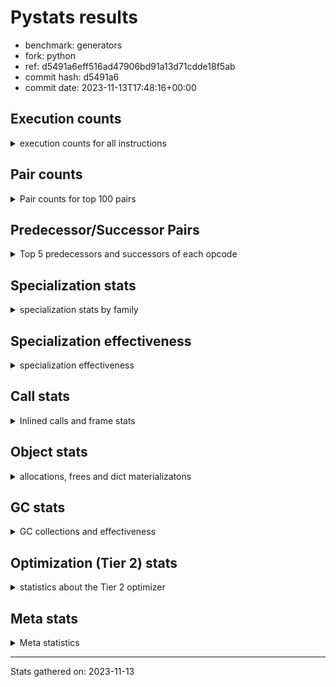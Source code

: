
# Pystats results

- benchmark: generators
- fork: python
- ref: d5491a6eff516ad47906bd91a13d71cdde18f5ab
- commit hash: d5491a6
- commit date: 2023-11-13T17:48:16+00:00

## Execution counts

<details>
<summary> execution counts for all instructions </summary>

|Name | Count | Self | Cumulative | Miss ratio | 
|---|---:|---:|---:|---:|
| RESUME_CHECK | 291,037,040 | 16.2% | 16.2% | 0.0% |
| YIELD_VALUE | 251,033,680 | 14.0% | 30.2% |  |
| SEND_GEN | 251,033,400 | 14.0% | 44.1% |  |
| JUMP_BACKWARD_NO_INTERRUPT | 235,032,880 | 13.1% | 57.2% |  |
| LOAD_FAST | 120,009,440 | 6.7% | 63.9% |  |
| LOAD_CONST | 64,005,760 | 3.6% | 67.5% |  |
| LOAD_ATTR_INSTANCE_VALUE | 64,002,860 | 3.6% | 71.0% |  |
| POP_JUMP_IF_FALSE | 48,003,360 | 2.7% | 73.7% |  |
| POP_TOP | 48,002,240 | 2.7% | 76.4% |  |
| LOAD_FAST_LOAD_FAST | 40,004,000 | 2.2% | 78.6% |  |
| STORE_FAST | 40,002,960 | 2.2% | 80.8% |  |
| RETURN_CONST | 32,002,560 | 1.8% | 82.6% |  |
| LOAD_GLOBAL_MODULE | 24,002,640 | 1.3% | 84.0% |  |
| STORE_ATTR_INSTANCE_VALUE | 24,002,340 | 1.3% | 85.3% |  |
| TO_BOOL_NONE | 16,138,920 | 0.9% | 86.2% | 45.2% |
| TO_BOOL_ALWAYS_TRUE | 16,138,080 | 0.9% | 87.1% | 45.2% |
| LOAD_GLOBAL_BUILTIN | 16,002,100 | 0.9% | 88.0% |  |
| RETURN_VALUE | 16,001,740 | 0.9% | 88.9% |  |
| CALL_LEN | 16,001,740 | 0.9% | 89.8% |  |
| COMPARE_OP_INT | 16,001,740 | 0.9% | 90.6% |  |
| INTERPRETER_EXIT | 16,001,720 | 0.9% | 91.5% |  |
| CALL_PY_EXACT_ARGS | 16,001,680 | 0.9% | 92.4% |  |
| BINARY_SLICE | 16,001,600 | 0.9% | 93.3% |  |
| RETURN_GENERATOR | 16,000,800 | 0.9% | 94.2% |  |
| END_SEND | 16,000,560 | 0.9% | 95.1% |  |
| GET_YIELD_FROM_ITER | 16,000,560 | 0.9% | 96.0% |  |
| JUMP_BACKWARD | 16,000,160 | 0.9% | 96.9% |  |
| FOR_ITER_GEN | 16,000,140 | 0.9% | 97.8% |  |
| BINARY_OP | 8,003,020 | 0.4% | 98.2% |  |
| BINARY_SUBSCR | 8,002,940 | 0.4% | 98.7% |  |
| EXIT_INIT_CHECK | 8,000,780 | 0.4% | 99.1% |  |
| BINARY_OP_ADD_INT | 8,000,780 | 0.4% | 99.6% |  |
| CALL_ALLOC_AND_ENTER_INIT | 8,000,780 | 0.4% | 100.0% |  |
| CALL | 780 | 0.0% | 100.0% |  |
| LOAD_GLOBAL | 600 | 0.0% | 100.0% |  |
| PUSH_NULL | 400 | 0.0% | 100.0% |  |
| CALL_BUILTIN_CLASS | 360 | 0.0% | 100.0% |  |
| LOAD_ATTR | 320 | 0.0% | 100.0% |  |
| GET_ITER | 240 | 0.0% | 100.0% |  |
| LOAD_DEREF | 240 | 0.0% | 100.0% |  |
| FOR_ITER_RANGE | 220 | 0.0% | 100.0% |  |
| LOAD_ATTR_MODULE | 180 | 0.0% | 100.0% |  |
| RESUME | 160 | 0.0% | 100.0% | 7,112.5% |
| END_FOR | 160 | 0.0% | 100.0% |  |
| CALL_FUNCTION_EX | 160 | 0.0% | 100.0% |  |
| COMPARE_OP | 140 | 0.0% | 100.0% |  |
| STORE_ATTR | 120 | 0.0% | 100.0% |  |
| NOP | 80 | 0.0% | 100.0% |  |
| TO_BOOL | 80 | 0.0% | 100.0% |  |
| BUILD_LIST | 80 | 0.0% | 100.0% |  |
| CALL_INTRINSIC_1 | 80 | 0.0% | 100.0% |  |
| COPY_FREE_VARS | 80 | 0.0% | 100.0% |  |
| FOR_ITER | 80 | 0.0% | 100.0% |  |
| LIST_EXTEND | 80 | 0.0% | 100.0% |  |
| POP_JUMP_IF_TRUE | 80 | 0.0% | 100.0% |  |
| SEND | 80 | 0.0% | 100.0% |  |
| BINARY_OP_SUBTRACT_FLOAT | 60 | 0.0% | 100.0% |  |


</details>

## Pair counts

<details>
<summary> Pair counts for top 100 pairs </summary>

|Pair | Count | Self | Cumulative | 
|---|---:|---:|---:|
| YIELD_VALUE YIELD_VALUE | 235,032,880 | 13.1% | 13.1% |
| JUMP_BACKWARD_NO_INTERRUPT SEND_GEN | 235,032,860 | 13.1% | 26.2% |
| RESUME_CHECK JUMP_BACKWARD_NO_INTERRUPT | 235,032,840 | 13.1% | 39.2% |
| SEND_GEN RESUME_CHECK | 235,032,840 | 13.1% | 52.3% |
| LOAD_FAST LOAD_ATTR_INSTANCE_VALUE | 64,002,760 | 3.6% | 55.9% |
| LOAD_FAST LOAD_CONST | 32,003,360 | 1.8% | 57.7% |
| POP_JUMP_IF_FALSE LOAD_FAST | 29,516,080 | 1.6% | 59.3% |
| POP_TOP LOAD_FAST | 26,486,880 | 1.5% | 60.8% |
| LOAD_FAST_LOAD_FAST STORE_ATTR_INSTANCE_VALUE | 24,002,280 | 1.3% | 62.1% |
| POP_JUMP_IF_FALSE RETURN_CONST | 18,487,280 | 1.0% | 63.2% |
| STORE_FAST LOAD_FAST | 16,002,000 | 0.9% | 64.0% |
| LOAD_GLOBAL_BUILTIN LOAD_FAST | 16,001,800 | 0.9% | 64.9% |
| RESUME_CHECK LOAD_GLOBAL_BUILTIN | 16,001,760 | 0.9% | 65.8% |
| CALL_LEN STORE_FAST | 16,001,740 | 0.9% | 66.7% |
| COMPARE_OP_INT POP_JUMP_IF_FALSE | 16,001,740 | 0.9% | 67.6% |
| LOAD_CONST COMPARE_OP_INT | 16,001,720 | 0.9% | 68.5% |
| LOAD_FAST CALL_LEN | 16,001,720 | 0.9% | 69.4% |
| CALL_PY_EXACT_ARGS RESUME_CHECK | 16,001,680 | 0.9% | 70.3% |
| STORE_ATTR_INSTANCE_VALUE LOAD_FAST_LOAD_FAST | 16,001,560 | 0.9% | 71.2% |
| BINARY_SLICE CALL_PY_EXACT_ARGS | 16,001,520 | 0.9% | 72.1% |
| TO_BOOL_NONE POP_JUMP_IF_FALSE | 16,001,200 | 0.9% | 73.0% |
| LOAD_ATTR_INSTANCE_VALUE TO_BOOL_NONE | 16,001,180 | 0.9% | 73.8% |
| CACHE RETURN_GENERATOR | 16,000,800 | 0.9% | 74.7% |
| RETURN_GENERATOR INTERPRETER_EXIT | 16,000,800 | 0.9% | 75.6% |
| POP_TOP RESUME_CHECK | 16,000,780 | 0.9% | 76.5% |
| LOAD_ATTR_INSTANCE_VALUE YIELD_VALUE | 16,000,780 | 0.9% | 77.4% |
| RESUME_CHECK POP_TOP | 16,000,780 | 0.9% | 78.3% |
| RESUME_CHECK LOAD_FAST | 16,000,780 | 0.9% | 79.2% |
| END_SEND POP_TOP | 16,000,560 | 0.9% | 80.1% |
| GET_YIELD_FROM_ITER LOAD_CONST | 16,000,560 | 0.9% | 81.0% |
| RETURN_CONST END_SEND | 16,000,560 | 0.9% | 81.9% |
| LOAD_ATTR_INSTANCE_VALUE GET_YIELD_FROM_ITER | 16,000,520 | 0.9% | 82.8% |
| SEND_GEN POP_TOP | 16,000,520 | 0.9% | 83.6% |
| LOAD_CONST SEND_GEN | 16,000,500 | 0.9% | 84.5% |
| TO_BOOL_ALWAYS_TRUE POP_JUMP_IF_FALSE | 16,000,360 | 0.9% | 85.4% |
| LOAD_ATTR_INSTANCE_VALUE TO_BOOL_ALWAYS_TRUE | 16,000,340 | 0.9% | 86.3% |
| STORE_FAST JUMP_BACKWARD | 16,000,000 | 0.9% | 87.2% |
| FOR_ITER_GEN RESUME_CHECK | 16,000,000 | 0.9% | 88.1% |
| JUMP_BACKWARD FOR_ITER_GEN | 15,999,980 | 0.9% | 89.0% |
| YIELD_VALUE STORE_FAST | 15,999,980 | 0.9% | 89.9% |
| RETURN_VALUE RETURN_VALUE | 8,000,860 | 0.4% | 90.3% |
| LOAD_CONST BINARY_OP | 8,000,840 | 0.4% | 90.8% |
| STORE_FAST LOAD_GLOBAL_MODULE | 8,000,840 | 0.4% | 91.2% |
| BINARY_OP STORE_FAST | 8,000,800 | 0.4% | 91.7% |
| LOAD_CONST BINARY_SLICE | 8,000,800 | 0.4% | 92.1% |
| LOAD_CONST LOAD_FAST | 8,000,800 | 0.4% | 92.6% |
| LOAD_FAST BINARY_SLICE | 8,000,800 | 0.4% | 93.0% |
| LOAD_FAST_LOAD_FAST BINARY_SUBSCR | 8,000,800 | 0.4% | 93.4% |
| LOAD_FAST_LOAD_FAST LOAD_CONST | 8,000,800 | 0.4% | 93.9% |
| EXIT_INIT_CHECK RETURN_VALUE | 8,000,780 | 0.4% | 94.3% |
| RETURN_CONST EXIT_INIT_CHECK | 8,000,780 | 0.4% | 94.8% |
| BINARY_OP_ADD_INT LOAD_CONST | 8,000,780 | 0.4% | 95.2% |
| CALL_ALLOC_AND_ENTER_INIT RESUME_CHECK | 8,000,780 | 0.4% | 95.7% |
| LOAD_GLOBAL_MODULE LOAD_FAST | 8,000,780 | 0.4% | 96.1% |
| LOAD_GLOBAL_MODULE LOAD_FAST_LOAD_FAST | 8,000,780 | 0.4% | 96.6% |
| RESUME_CHECK LOAD_FAST_LOAD_FAST | 8,000,780 | 0.4% | 97.0% |
| STORE_ATTR_INSTANCE_VALUE RETURN_CONST | 8,000,780 | 0.4% | 97.5% |
| BINARY_SUBSCR LOAD_GLOBAL_MODULE | 8,000,760 | 0.4% | 97.9% |
| LOAD_CONST BINARY_OP_ADD_INT | 8,000,760 | 0.4% | 98.3% |
| LOAD_GLOBAL_MODULE LOAD_GLOBAL_MODULE | 8,000,760 | 0.4% | 98.8% |
| POP_TOP RETURN_CONST | 5,514,480 | 0.3% | 99.1% |
| RETURN_CONST CALL_ALLOC_AND_ENTER_INIT | 5,243,400 | 0.3% | 99.4% |
| RETURN_VALUE LOAD_FAST_LOAD_FAST | 5,243,280 | 0.3% | 99.7% |
| RETURN_CONST LOAD_FAST_LOAD_FAST | 2,757,520 | 0.2% | 99.8% |
| RETURN_VALUE CALL_ALLOC_AND_ENTER_INIT | 2,757,360 | 0.2% | 100.0% |
| TO_BOOL_ALWAYS_TRUE TO_BOOL_NONE | 137,720 | 0.0% | 100.0% |
| TO_BOOL_NONE TO_BOOL_ALWAYS_TRUE | 137,720 | 0.0% | 100.0% |
| BINARY_SUBSCR BINARY_SUBSCR | 2,140 | 0.0% | 100.0% |
| BINARY_OP BINARY_OP | 2,140 | 0.0% | 100.0% |
| YIELD_VALUE INTERPRETER_EXIT | 820 | 0.0% | 100.0% |
| CACHE RESUME_CHECK | 780 | 0.0% | 100.0% |
| PUSH_NULL CALL | 240 | 0.0% | 100.0% |
| LOAD_FAST GET_ITER | 240 | 0.0% | 100.0% |
| LOAD_FAST LOAD_ATTR | 200 | 0.0% | 100.0% |
| LOAD_ATTR_MODULE PUSH_NULL | 180 | 0.0% | 100.0% |
| LOAD_GLOBAL_BUILTIN LOAD_CONST | 180 | 0.0% | 100.0% |
| END_FOR JUMP_BACKWARD | 160 | 0.0% | 100.0% |
| PUSH_NULL LOAD_FAST | 160 | 0.0% | 100.0% |
| LOAD_DEREF PUSH_NULL | 160 | 0.0% | 100.0% |
| LOAD_GLOBAL LOAD_GLOBAL_MODULE | 160 | 0.0% | 100.0% |
| RETURN_CONST END_FOR | 160 | 0.0% | 100.0% |
| GET_ITER FOR_ITER_GEN | 140 | 0.0% | 100.0% |
| JUMP_BACKWARD FOR_ITER_RANGE | 140 | 0.0% | 100.0% |
| LOAD_GLOBAL LOAD_GLOBAL_BUILTIN | 140 | 0.0% | 100.0% |
| FOR_ITER_GEN POP_TOP | 140 | 0.0% | 100.0% |
| FOR_ITER_RANGE STORE_FAST | 140 | 0.0% | 100.0% |
| CALL CALL | 120 | 0.0% | 100.0% |
| CALL STORE_FAST | 120 | 0.0% | 100.0% |
| CALL CALL_BUILTIN_CLASS | 120 | 0.0% | 100.0% |
| LOAD_CONST CALL | 120 | 0.0% | 100.0% |
| LOAD_CONST CALL_BUILTIN_CLASS | 120 | 0.0% | 100.0% |
| LOAD_FAST_LOAD_FAST STORE_ATTR | 120 | 0.0% | 100.0% |
| STORE_FAST LOAD_GLOBAL | 120 | 0.0% | 100.0% |
| LOAD_GLOBAL_MODULE LOAD_ATTR_MODULE | 120 | 0.0% | 100.0% |
| CACHE POP_TOP | 100 | 0.0% | 100.0% |
| LOAD_ATTR LOAD_ATTR_INSTANCE_VALUE | 100 | 0.0% | 100.0% |
| LOAD_GLOBAL LOAD_GLOBAL | 100 | 0.0% | 100.0% |
| RETURN_CONST INTERPRETER_EXIT | 100 | 0.0% | 100.0% |
| BINARY_SLICE CALL | 80 | 0.0% | 100.0% |
| NOP LOAD_DEREF | 80 | 0.0% | 100.0% |


</details>

## Predecessor/Successor Pairs

<details>
<summary> Top 5 predecessors and successors of each opcode </summary>

### BINARY_SLICE

<details>
<summary> Successors and predecessors for BINARY_SLICE </summary>

|Predecessors | Count | Percentage | 
|---|---:|---:|
| LOAD_CONST | 8,000,800 | 50.0% |
| LOAD_FAST | 8,000,800 | 50.0% |

|Successors | Count | Percentage | 
|---|---:|---:|
| CALL_PY_EXACT_ARGS | 16,001,520 | 100.0% |
| CALL | 80 | 0.0% |


</details>

### CACHE

<details>
<summary> Successors and predecessors for CACHE </summary>

|Successors | Count | Percentage | 
|---|---:|---:|
| RETURN_GENERATOR | 16,000,800 | 100.0% |
| RESUME_CHECK | 780 | 0.0% |
| POP_TOP | 100 | 0.0% |
| RESUME | 40 | 0.0% |


</details>

### BINARY_SUBSCR

<details>
<summary> Successors and predecessors for BINARY_SUBSCR </summary>

|Predecessors | Count | Percentage | 
|---|---:|---:|
| LOAD_FAST_LOAD_FAST | 8,000,800 | 100.0% |
| BINARY_SUBSCR | 2,140 | 0.0% |

|Successors | Count | Percentage | 
|---|---:|---:|
| LOAD_GLOBAL_MODULE | 8,000,760 | 100.0% |
| BINARY_SUBSCR | 2,140 | 0.0% |
| LOAD_GLOBAL | 40 | 0.0% |


</details>

### END_FOR

<details>
<summary> Successors and predecessors for END_FOR </summary>

|Predecessors | Count | Percentage | 
|---|---:|---:|
| RETURN_CONST | 160 | 100.0% |

|Successors | Count | Percentage | 
|---|---:|---:|
| JUMP_BACKWARD | 160 | 100.0% |


</details>

### END_SEND

<details>
<summary> Successors and predecessors for END_SEND </summary>

|Predecessors | Count | Percentage | 
|---|---:|---:|
| RETURN_CONST | 16,000,560 | 100.0% |

|Successors | Count | Percentage | 
|---|---:|---:|
| POP_TOP | 16,000,560 | 100.0% |


</details>

### EXIT_INIT_CHECK

<details>
<summary> Successors and predecessors for EXIT_INIT_CHECK </summary>

|Predecessors | Count | Percentage | 
|---|---:|---:|
| RETURN_CONST | 8,000,780 | 100.0% |

|Successors | Count | Percentage | 
|---|---:|---:|
| RETURN_VALUE | 8,000,780 | 100.0% |


</details>

### GET_ITER

<details>
<summary> Successors and predecessors for GET_ITER </summary>

|Predecessors | Count | Percentage | 
|---|---:|---:|
| LOAD_FAST | 240 | 100.0% |

|Successors | Count | Percentage | 
|---|---:|---:|
| FOR_ITER_GEN | 140 | 58.3% |
| FOR_ITER_RANGE | 60 | 25.0% |
| FOR_ITER | 40 | 16.7% |


</details>

### GET_YIELD_FROM_ITER

<details>
<summary> Successors and predecessors for GET_YIELD_FROM_ITER </summary>

|Predecessors | Count | Percentage | 
|---|---:|---:|
| LOAD_ATTR_INSTANCE_VALUE | 16,000,520 | 100.0% |
| LOAD_ATTR | 40 | 0.0% |

|Successors | Count | Percentage | 
|---|---:|---:|
| LOAD_CONST | 16,000,560 | 100.0% |


</details>

### INTERPRETER_EXIT

<details>
<summary> Successors and predecessors for INTERPRETER_EXIT </summary>

|Predecessors | Count | Percentage | 
|---|---:|---:|
| RETURN_GENERATOR | 16,000,800 | 100.0% |
| YIELD_VALUE | 820 | 0.0% |
| RETURN_CONST | 100 | 0.0% |


</details>

### NOP

<details>
<summary> Successors and predecessors for NOP </summary>

|Predecessors | Count | Percentage | 
|---|---:|---:|
| POP_TOP | 80 | 100.0% |

|Successors | Count | Percentage | 
|---|---:|---:|
| LOAD_DEREF | 80 | 100.0% |


</details>

### POP_TOP

<details>
<summary> Successors and predecessors for POP_TOP </summary>

|Predecessors | Count | Percentage | 
|---|---:|---:|
| RESUME_CHECK | 16,000,780 | 33.3% |
| END_SEND | 16,000,560 | 33.3% |
| SEND_GEN | 16,000,520 | 33.3% |
| FOR_ITER_GEN | 140 | 0.0% |
| CACHE | 100 | 0.0% |

|Successors | Count | Percentage | 
|---|---:|---:|
| LOAD_FAST | 26,486,880 | 55.2% |
| RESUME_CHECK | 16,000,780 | 33.3% |
| RETURN_CONST | 5,514,480 | 11.5% |
| NOP | 80 | 0.0% |
| RESUME | 20 | 0.0% |


</details>

### PUSH_NULL

<details>
<summary> Successors and predecessors for PUSH_NULL </summary>

|Predecessors | Count | Percentage | 
|---|---:|---:|
| LOAD_ATTR_MODULE | 180 | 45.0% |
| LOAD_DEREF | 160 | 40.0% |
| LOAD_ATTR | 60 | 15.0% |

|Successors | Count | Percentage | 
|---|---:|---:|
| CALL | 240 | 60.0% |
| LOAD_FAST | 160 | 40.0% |


</details>

### RETURN_GENERATOR

<details>
<summary> Successors and predecessors for RETURN_GENERATOR </summary>

|Predecessors | Count | Percentage | 
|---|---:|---:|
| CACHE | 16,000,800 | 100.0% |

|Successors | Count | Percentage | 
|---|---:|---:|
| INTERPRETER_EXIT | 16,000,800 | 100.0% |


</details>

### RETURN_VALUE

<details>
<summary> Successors and predecessors for RETURN_VALUE </summary>

|Predecessors | Count | Percentage | 
|---|---:|---:|
| RETURN_VALUE | 8,000,860 | 50.0% |
| EXIT_INIT_CHECK | 8,000,780 | 50.0% |
| BINARY_OP_SUBTRACT_FLOAT | 60 | 0.0% |
| BINARY_OP | 20 | 0.0% |
| CALL | 20 | 0.0% |

|Successors | Count | Percentage | 
|---|---:|---:|
| RETURN_VALUE | 8,000,860 | 50.0% |
| LOAD_FAST_LOAD_FAST | 5,243,280 | 32.8% |
| CALL_ALLOC_AND_ENTER_INIT | 2,757,360 | 17.2% |
| STORE_FAST | 80 | 0.0% |
| CALL | 40 | 0.0% |


</details>

### TO_BOOL

<details>
<summary> Successors and predecessors for TO_BOOL </summary>

|Predecessors | Count | Percentage | 
|---|---:|---:|
| LOAD_ATTR | 40 | 50.0% |
| LOAD_ATTR_INSTANCE_VALUE | 40 | 50.0% |

|Successors | Count | Percentage | 
|---|---:|---:|
| POP_JUMP_IF_FALSE | 40 | 50.0% |
| TO_BOOL_ALWAYS_TRUE | 20 | 25.0% |
| TO_BOOL_NONE | 20 | 25.0% |


</details>

### BINARY_OP

<details>
<summary> Successors and predecessors for BINARY_OP </summary>

|Predecessors | Count | Percentage | 
|---|---:|---:|
| LOAD_CONST | 8,000,840 | 100.0% |
| BINARY_OP | 2,140 | 0.0% |
| LOAD_FAST | 40 | 0.0% |

|Successors | Count | Percentage | 
|---|---:|---:|
| STORE_FAST | 8,000,800 | 100.0% |
| BINARY_OP | 2,140 | 0.0% |
| RETURN_VALUE | 20 | 0.0% |
| LOAD_CONST | 20 | 0.0% |
| BINARY_OP_ADD_INT | 20 | 0.0% |


</details>

### BUILD_LIST

<details>
<summary> Successors and predecessors for BUILD_LIST </summary>

|Predecessors | Count | Percentage | 
|---|---:|---:|
| LOAD_FAST | 80 | 100.0% |

|Successors | Count | Percentage | 
|---|---:|---:|
| LOAD_DEREF | 80 | 100.0% |


</details>

### CALL

<details>
<summary> Successors and predecessors for CALL </summary>

|Predecessors | Count | Percentage | 
|---|---:|---:|
| PUSH_NULL | 240 | 30.8% |
| CALL | 120 | 15.4% |
| LOAD_CONST | 120 | 15.4% |
| BINARY_SLICE | 80 | 10.3% |
| LOAD_FAST | 80 | 10.3% |

|Successors | Count | Percentage | 
|---|---:|---:|
| CALL | 120 | 15.4% |
| STORE_FAST | 120 | 15.4% |
| CALL_BUILTIN_CLASS | 120 | 15.4% |
| POP_TOP | 80 | 10.3% |
| LOAD_FAST | 80 | 10.3% |


</details>

### CALL_FUNCTION_EX

<details>
<summary> Successors and predecessors for CALL_FUNCTION_EX </summary>

|Predecessors | Count | Percentage | 
|---|---:|---:|
| CALL_INTRINSIC_1 | 80 | 50.0% |
| LOAD_FAST | 80 | 50.0% |

|Successors | Count | Percentage | 
|---|---:|---:|
| COPY_FREE_VARS | 80 | 50.0% |
| RESUME_CHECK | 60 | 37.5% |
| RESUME | 20 | 12.5% |


</details>

### CALL_INTRINSIC_1

<details>
<summary> Successors and predecessors for CALL_INTRINSIC_1 </summary>

|Predecessors | Count | Percentage | 
|---|---:|---:|
| LIST_EXTEND | 80 | 100.0% |

|Successors | Count | Percentage | 
|---|---:|---:|
| CALL_FUNCTION_EX | 80 | 100.0% |


</details>

### COMPARE_OP

<details>
<summary> Successors and predecessors for COMPARE_OP </summary>

|Predecessors | Count | Percentage | 
|---|---:|---:|
| CALL_BUILTIN_CLASS | 60 | 42.9% |
| LOAD_CONST | 40 | 28.6% |
| CALL | 20 | 14.3% |
| COMPARE_OP | 20 | 14.3% |

|Successors | Count | Percentage | 
|---|---:|---:|
| POP_JUMP_IF_TRUE | 80 | 57.1% |
| COMPARE_OP | 20 | 14.3% |
| POP_JUMP_IF_FALSE | 20 | 14.3% |
| COMPARE_OP_INT | 20 | 14.3% |


</details>

### COPY_FREE_VARS

<details>
<summary> Successors and predecessors for COPY_FREE_VARS </summary>

|Predecessors | Count | Percentage | 
|---|---:|---:|
| CALL_FUNCTION_EX | 80 | 100.0% |

|Successors | Count | Percentage | 
|---|---:|---:|
| RESUME_CHECK | 60 | 75.0% |
| RESUME | 20 | 25.0% |


</details>

### FOR_ITER

<details>
<summary> Successors and predecessors for FOR_ITER </summary>

|Predecessors | Count | Percentage | 
|---|---:|---:|
| GET_ITER | 40 | 50.0% |
| JUMP_BACKWARD | 40 | 50.0% |

|Successors | Count | Percentage | 
|---|---:|---:|
| STORE_FAST | 40 | 50.0% |
| FOR_ITER_GEN | 20 | 25.0% |
| FOR_ITER_RANGE | 20 | 25.0% |


</details>

### JUMP_BACKWARD

<details>
<summary> Successors and predecessors for JUMP_BACKWARD </summary>

|Predecessors | Count | Percentage | 
|---|---:|---:|
| STORE_FAST | 16,000,000 | 100.0% |
| END_FOR | 160 | 0.0% |

|Successors | Count | Percentage | 
|---|---:|---:|
| FOR_ITER_GEN | 15,999,980 | 100.0% |
| FOR_ITER_RANGE | 140 | 0.0% |
| FOR_ITER | 40 | 0.0% |


</details>

### JUMP_BACKWARD_NO_INTERRUPT

<details>
<summary> Successors and predecessors for JUMP_BACKWARD_NO_INTERRUPT </summary>

|Predecessors | Count | Percentage | 
|---|---:|---:|
| RESUME_CHECK | 235,032,840 | 100.0% |
| RESUME | 40 | 0.0% |

|Successors | Count | Percentage | 
|---|---:|---:|
| SEND_GEN | 235,032,860 | 100.0% |
| SEND | 20 | 0.0% |


</details>

### LIST_EXTEND

<details>
<summary> Successors and predecessors for LIST_EXTEND </summary>

|Predecessors | Count | Percentage | 
|---|---:|---:|
| LOAD_DEREF | 80 | 100.0% |

|Successors | Count | Percentage | 
|---|---:|---:|
| CALL_INTRINSIC_1 | 80 | 100.0% |


</details>

### LOAD_ATTR

<details>
<summary> Successors and predecessors for LOAD_ATTR </summary>

|Predecessors | Count | Percentage | 
|---|---:|---:|
| LOAD_FAST | 200 | 62.5% |
| LOAD_GLOBAL | 60 | 18.8% |
| LOAD_GLOBAL_MODULE | 60 | 18.8% |

|Successors | Count | Percentage | 
|---|---:|---:|
| LOAD_ATTR_INSTANCE_VALUE | 100 | 31.2% |
| PUSH_NULL | 60 | 18.8% |
| LOAD_ATTR_MODULE | 60 | 18.8% |
| GET_YIELD_FROM_ITER | 40 | 12.5% |
| TO_BOOL | 40 | 12.5% |


</details>

### LOAD_CONST

<details>
<summary> Successors and predecessors for LOAD_CONST </summary>

|Predecessors | Count | Percentage | 
|---|---:|---:|
| LOAD_FAST | 32,003,360 | 50.0% |
| GET_YIELD_FROM_ITER | 16,000,560 | 25.0% |
| LOAD_FAST_LOAD_FAST | 8,000,800 | 12.5% |
| BINARY_OP_ADD_INT | 8,000,780 | 12.5% |
| LOAD_GLOBAL_BUILTIN | 180 | 0.0% |

|Successors | Count | Percentage | 
|---|---:|---:|
| COMPARE_OP_INT | 16,001,720 | 25.0% |
| SEND_GEN | 16,000,500 | 25.0% |
| BINARY_OP | 8,000,840 | 12.5% |
| BINARY_SLICE | 8,000,800 | 12.5% |
| LOAD_FAST | 8,000,800 | 12.5% |


</details>

### LOAD_DEREF

<details>
<summary> Successors and predecessors for LOAD_DEREF </summary>

|Predecessors | Count | Percentage | 
|---|---:|---:|
| NOP | 80 | 33.3% |
| BUILD_LIST | 80 | 33.3% |
| RESUME_CHECK | 60 | 25.0% |
| RESUME | 20 | 8.3% |

|Successors | Count | Percentage | 
|---|---:|---:|
| PUSH_NULL | 160 | 66.7% |
| LIST_EXTEND | 80 | 33.3% |


</details>

### LOAD_FAST

<details>
<summary> Successors and predecessors for LOAD_FAST </summary>

|Predecessors | Count | Percentage | 
|---|---:|---:|
| POP_JUMP_IF_FALSE | 29,516,080 | 24.6% |
| POP_TOP | 26,486,880 | 22.1% |
| STORE_FAST | 16,002,000 | 13.3% |
| LOAD_GLOBAL_BUILTIN | 16,001,800 | 13.3% |
| RESUME_CHECK | 16,000,780 | 13.3% |

|Successors | Count | Percentage | 
|---|---:|---:|
| LOAD_ATTR_INSTANCE_VALUE | 64,002,760 | 53.3% |
| LOAD_CONST | 32,003,360 | 26.7% |
| CALL_LEN | 16,001,720 | 13.3% |
| BINARY_SLICE | 8,000,800 | 6.7% |
| GET_ITER | 240 | 0.0% |


</details>

### LOAD_FAST_LOAD_FAST

<details>
<summary> Successors and predecessors for LOAD_FAST_LOAD_FAST </summary>

|Predecessors | Count | Percentage | 
|---|---:|---:|
| STORE_ATTR_INSTANCE_VALUE | 16,001,560 | 40.0% |
| LOAD_GLOBAL_MODULE | 8,000,780 | 20.0% |
| RESUME_CHECK | 8,000,780 | 20.0% |
| RETURN_VALUE | 5,243,280 | 13.1% |
| RETURN_CONST | 2,757,520 | 6.9% |

|Successors | Count | Percentage | 
|---|---:|---:|
| STORE_ATTR_INSTANCE_VALUE | 24,002,280 | 60.0% |
| BINARY_SUBSCR | 8,000,800 | 20.0% |
| LOAD_CONST | 8,000,800 | 20.0% |
| STORE_ATTR | 120 | 0.0% |


</details>

### LOAD_GLOBAL

<details>
<summary> Successors and predecessors for LOAD_GLOBAL </summary>

|Predecessors | Count | Percentage | 
|---|---:|---:|
| STORE_FAST | 120 | 20.0% |
| LOAD_GLOBAL | 100 | 16.7% |
| LOAD_GLOBAL_MODULE | 60 | 10.0% |
| BINARY_SUBSCR | 40 | 6.7% |
| RETURN_VALUE | 40 | 6.7% |

|Successors | Count | Percentage | 
|---|---:|---:|
| LOAD_GLOBAL_MODULE | 160 | 26.7% |
| LOAD_GLOBAL_BUILTIN | 140 | 23.3% |
| LOAD_GLOBAL | 100 | 16.7% |
| LOAD_ATTR | 60 | 10.0% |
| LOAD_CONST | 60 | 10.0% |


</details>

### POP_JUMP_IF_FALSE

<details>
<summary> Successors and predecessors for POP_JUMP_IF_FALSE </summary>

|Predecessors | Count | Percentage | 
|---|---:|---:|
| COMPARE_OP_INT | 16,001,740 | 33.3% |
| TO_BOOL_NONE | 16,001,200 | 33.3% |
| TO_BOOL_ALWAYS_TRUE | 16,000,360 | 33.3% |
| TO_BOOL | 40 | 0.0% |
| COMPARE_OP | 20 | 0.0% |

|Successors | Count | Percentage | 
|---|---:|---:|
| LOAD_FAST | 29,516,080 | 61.5% |
| RETURN_CONST | 18,487,280 | 38.5% |


</details>

### POP_JUMP_IF_TRUE

<details>
<summary> Successors and predecessors for POP_JUMP_IF_TRUE </summary>

|Predecessors | Count | Percentage | 
|---|---:|---:|
| COMPARE_OP | 80 | 100.0% |

|Successors | Count | Percentage | 
|---|---:|---:|
| LOAD_GLOBAL | 40 | 50.0% |
| LOAD_GLOBAL_BUILTIN | 40 | 50.0% |


</details>

### RETURN_CONST

<details>
<summary> Successors and predecessors for RETURN_CONST </summary>

|Predecessors | Count | Percentage | 
|---|---:|---:|
| POP_JUMP_IF_FALSE | 18,487,280 | 57.8% |
| STORE_ATTR_INSTANCE_VALUE | 8,000,780 | 25.0% |
| POP_TOP | 5,514,480 | 17.2% |
| STORE_ATTR | 20 | 0.0% |

|Successors | Count | Percentage | 
|---|---:|---:|
| END_SEND | 16,000,560 | 50.0% |
| EXIT_INIT_CHECK | 8,000,780 | 25.0% |
| CALL_ALLOC_AND_ENTER_INIT | 5,243,400 | 16.4% |
| LOAD_FAST_LOAD_FAST | 2,757,520 | 8.6% |
| END_FOR | 160 | 0.0% |


</details>

### SEND

<details>
<summary> Successors and predecessors for SEND </summary>

|Predecessors | Count | Percentage | 
|---|---:|---:|
| LOAD_CONST | 60 | 75.0% |
| JUMP_BACKWARD_NO_INTERRUPT | 20 | 25.0% |

|Successors | Count | Percentage | 
|---|---:|---:|
| POP_TOP | 40 | 50.0% |
| SEND_GEN | 40 | 50.0% |


</details>

### STORE_ATTR

<details>
<summary> Successors and predecessors for STORE_ATTR </summary>

|Predecessors | Count | Percentage | 
|---|---:|---:|
| LOAD_FAST_LOAD_FAST | 120 | 100.0% |

|Successors | Count | Percentage | 
|---|---:|---:|
| STORE_ATTR_INSTANCE_VALUE | 60 | 50.0% |
| LOAD_FAST_LOAD_FAST | 40 | 33.3% |
| RETURN_CONST | 20 | 16.7% |


</details>

### STORE_FAST

<details>
<summary> Successors and predecessors for STORE_FAST </summary>

|Predecessors | Count | Percentage | 
|---|---:|---:|
| CALL_LEN | 16,001,740 | 40.0% |
| YIELD_VALUE | 15,999,980 | 40.0% |
| BINARY_OP | 8,000,800 | 20.0% |
| FOR_ITER_RANGE | 140 | 0.0% |
| CALL | 120 | 0.0% |

|Successors | Count | Percentage | 
|---|---:|---:|
| LOAD_FAST | 16,002,000 | 40.0% |
| JUMP_BACKWARD | 16,000,000 | 40.0% |
| LOAD_GLOBAL_MODULE | 8,000,840 | 20.0% |
| LOAD_GLOBAL | 120 | 0.0% |


</details>

### YIELD_VALUE

<details>
<summary> Successors and predecessors for YIELD_VALUE </summary>

|Predecessors | Count | Percentage | 
|---|---:|---:|
| YIELD_VALUE | 235,032,880 | 93.6% |
| LOAD_ATTR_INSTANCE_VALUE | 16,000,780 | 6.4% |
| LOAD_ATTR | 20 | 0.0% |

|Successors | Count | Percentage | 
|---|---:|---:|
| YIELD_VALUE | 235,032,880 | 93.6% |
| STORE_FAST | 15,999,980 | 6.4% |
| INTERPRETER_EXIT | 820 | 0.0% |


</details>

### RESUME

<details>
<summary> Successors and predecessors for RESUME </summary>

|Predecessors | Count | Percentage | 
|---|---:|---:|
| CACHE | 40 | 25.0% |
| SEND_GEN | 40 | 25.0% |
| POP_TOP | 20 | 12.5% |
| CALL | 20 | 12.5% |
| CALL_FUNCTION_EX | 20 | 12.5% |

|Successors | Count | Percentage | 
|---|---:|---:|
| JUMP_BACKWARD_NO_INTERRUPT | 40 | 25.0% |
| LOAD_GLOBAL | 40 | 25.0% |
| POP_TOP | 20 | 12.5% |
| LOAD_DEREF | 20 | 12.5% |
| LOAD_FAST | 20 | 12.5% |


</details>

### BINARY_OP_ADD_INT

<details>
<summary> Successors and predecessors for BINARY_OP_ADD_INT </summary>

|Predecessors | Count | Percentage | 
|---|---:|---:|
| LOAD_CONST | 8,000,760 | 100.0% |
| BINARY_OP | 20 | 0.0% |

|Successors | Count | Percentage | 
|---|---:|---:|
| LOAD_CONST | 8,000,780 | 100.0% |


</details>

### BINARY_OP_SUBTRACT_FLOAT

<details>
<summary> Successors and predecessors for BINARY_OP_SUBTRACT_FLOAT </summary>

|Predecessors | Count | Percentage | 
|---|---:|---:|
| LOAD_FAST | 40 | 66.7% |
| BINARY_OP | 20 | 33.3% |

|Successors | Count | Percentage | 
|---|---:|---:|
| RETURN_VALUE | 60 | 100.0% |


</details>

### CALL_ALLOC_AND_ENTER_INIT

<details>
<summary> Successors and predecessors for CALL_ALLOC_AND_ENTER_INIT </summary>

|Predecessors | Count | Percentage | 
|---|---:|---:|
| RETURN_CONST | 5,243,400 | 65.5% |
| RETURN_VALUE | 2,757,360 | 34.5% |
| CALL | 20 | 0.0% |

|Successors | Count | Percentage | 
|---|---:|---:|
| RESUME_CHECK | 8,000,780 | 100.0% |


</details>

### CALL_BUILTIN_CLASS

<details>
<summary> Successors and predecessors for CALL_BUILTIN_CLASS </summary>

|Predecessors | Count | Percentage | 
|---|---:|---:|
| CALL | 120 | 33.3% |
| LOAD_CONST | 120 | 33.3% |
| RETURN_VALUE | 40 | 11.1% |
| LOAD_FAST | 40 | 11.1% |
| CALL_BUILTIN_CLASS | 40 | 11.1% |

|Successors | Count | Percentage | 
|---|---:|---:|
| CALL_PY_EXACT_ARGS | 80 | 22.2% |
| CALL | 60 | 16.7% |
| COMPARE_OP | 60 | 16.7% |
| STORE_FAST | 60 | 16.7% |
| CALL_BUILTIN_CLASS | 40 | 11.1% |


</details>

### CALL_LEN

<details>
<summary> Successors and predecessors for CALL_LEN </summary>

|Predecessors | Count | Percentage | 
|---|---:|---:|
| LOAD_FAST | 16,001,720 | 100.0% |
| CALL | 20 | 0.0% |

|Successors | Count | Percentage | 
|---|---:|---:|
| STORE_FAST | 16,001,740 | 100.0% |


</details>

### CALL_PY_EXACT_ARGS

<details>
<summary> Successors and predecessors for CALL_PY_EXACT_ARGS </summary>

|Predecessors | Count | Percentage | 
|---|---:|---:|
| BINARY_SLICE | 16,001,520 | 100.0% |
| CALL | 80 | 0.0% |
| CALL_BUILTIN_CLASS | 80 | 0.0% |

|Successors | Count | Percentage | 
|---|---:|---:|
| RESUME_CHECK | 16,001,680 | 100.0% |


</details>

### COMPARE_OP_INT

<details>
<summary> Successors and predecessors for COMPARE_OP_INT </summary>

|Predecessors | Count | Percentage | 
|---|---:|---:|
| LOAD_CONST | 16,001,720 | 100.0% |
| COMPARE_OP | 20 | 0.0% |

|Successors | Count | Percentage | 
|---|---:|---:|
| POP_JUMP_IF_FALSE | 16,001,740 | 100.0% |


</details>

### FOR_ITER_GEN

<details>
<summary> Successors and predecessors for FOR_ITER_GEN </summary>

|Predecessors | Count | Percentage | 
|---|---:|---:|
| JUMP_BACKWARD | 15,999,980 | 100.0% |
| GET_ITER | 140 | 0.0% |
| FOR_ITER | 20 | 0.0% |

|Successors | Count | Percentage | 
|---|---:|---:|
| RESUME_CHECK | 16,000,000 | 100.0% |
| POP_TOP | 140 | 0.0% |


</details>

### FOR_ITER_RANGE

<details>
<summary> Successors and predecessors for FOR_ITER_RANGE </summary>

|Predecessors | Count | Percentage | 
|---|---:|---:|
| JUMP_BACKWARD | 140 | 63.6% |
| GET_ITER | 60 | 27.3% |
| FOR_ITER | 20 | 9.1% |

|Successors | Count | Percentage | 
|---|---:|---:|
| STORE_FAST | 140 | 63.6% |
| LOAD_GLOBAL | 40 | 18.2% |
| LOAD_GLOBAL_MODULE | 40 | 18.2% |


</details>

### LOAD_ATTR_INSTANCE_VALUE

<details>
<summary> Successors and predecessors for LOAD_ATTR_INSTANCE_VALUE </summary>

|Predecessors | Count | Percentage | 
|---|---:|---:|
| LOAD_FAST | 64,002,760 | 100.0% |
| LOAD_ATTR | 100 | 0.0% |

|Successors | Count | Percentage | 
|---|---:|---:|
| TO_BOOL_NONE | 16,001,180 | 25.0% |
| YIELD_VALUE | 16,000,780 | 25.0% |
| GET_YIELD_FROM_ITER | 16,000,520 | 25.0% |
| TO_BOOL_ALWAYS_TRUE | 16,000,340 | 25.0% |
| TO_BOOL | 40 | 0.0% |


</details>

### LOAD_ATTR_MODULE

<details>
<summary> Successors and predecessors for LOAD_ATTR_MODULE </summary>

|Predecessors | Count | Percentage | 
|---|---:|---:|
| LOAD_GLOBAL_MODULE | 120 | 66.7% |
| LOAD_ATTR | 60 | 33.3% |

|Successors | Count | Percentage | 
|---|---:|---:|
| PUSH_NULL | 180 | 100.0% |


</details>

### LOAD_GLOBAL_BUILTIN

<details>
<summary> Successors and predecessors for LOAD_GLOBAL_BUILTIN </summary>

|Predecessors | Count | Percentage | 
|---|---:|---:|
| RESUME_CHECK | 16,001,760 | 100.0% |
| LOAD_GLOBAL | 140 | 0.0% |
| LOAD_GLOBAL_MODULE | 80 | 0.0% |
| POP_JUMP_IF_TRUE | 40 | 0.0% |
| CALL_BUILTIN_CLASS | 40 | 0.0% |

|Successors | Count | Percentage | 
|---|---:|---:|
| LOAD_FAST | 16,001,800 | 100.0% |
| LOAD_CONST | 180 | 0.0% |
| LOAD_GLOBAL | 40 | 0.0% |
| LOAD_GLOBAL_BUILTIN | 40 | 0.0% |
| LOAD_GLOBAL_MODULE | 40 | 0.0% |


</details>

### LOAD_GLOBAL_MODULE

<details>
<summary> Successors and predecessors for LOAD_GLOBAL_MODULE </summary>

|Predecessors | Count | Percentage | 
|---|---:|---:|
| STORE_FAST | 8,000,840 | 33.3% |
| BINARY_SUBSCR | 8,000,760 | 33.3% |
| LOAD_GLOBAL_MODULE | 8,000,760 | 33.3% |
| LOAD_GLOBAL | 160 | 0.0% |
| RETURN_VALUE | 40 | 0.0% |

|Successors | Count | Percentage | 
|---|---:|---:|
| LOAD_FAST | 8,000,780 | 33.3% |
| LOAD_FAST_LOAD_FAST | 8,000,780 | 33.3% |
| LOAD_GLOBAL_MODULE | 8,000,760 | 33.3% |
| LOAD_ATTR_MODULE | 120 | 0.0% |
| LOAD_GLOBAL_BUILTIN | 80 | 0.0% |


</details>

### RESUME_CHECK

<details>
<summary> Successors and predecessors for RESUME_CHECK </summary>

|Predecessors | Count | Percentage | 
|---|---:|---:|
| SEND_GEN | 235,032,840 | 80.8% |
| CALL_PY_EXACT_ARGS | 16,001,680 | 5.5% |
| POP_TOP | 16,000,780 | 5.5% |
| FOR_ITER_GEN | 16,000,000 | 5.5% |
| CALL_ALLOC_AND_ENTER_INIT | 8,000,780 | 2.7% |

|Successors | Count | Percentage | 
|---|---:|---:|
| JUMP_BACKWARD_NO_INTERRUPT | 235,032,840 | 80.8% |
| LOAD_GLOBAL_BUILTIN | 16,001,760 | 5.5% |
| POP_TOP | 16,000,780 | 5.5% |
| LOAD_FAST | 16,000,780 | 5.5% |
| LOAD_FAST_LOAD_FAST | 8,000,780 | 2.7% |


</details>

### SEND_GEN

<details>
<summary> Successors and predecessors for SEND_GEN </summary>

|Predecessors | Count | Percentage | 
|---|---:|---:|
| JUMP_BACKWARD_NO_INTERRUPT | 235,032,860 | 93.6% |
| LOAD_CONST | 16,000,500 | 6.4% |
| SEND | 40 | 0.0% |

|Successors | Count | Percentage | 
|---|---:|---:|
| RESUME_CHECK | 235,032,840 | 93.6% |
| POP_TOP | 16,000,520 | 6.4% |
| RESUME | 40 | 0.0% |


</details>

### STORE_ATTR_INSTANCE_VALUE

<details>
<summary> Successors and predecessors for STORE_ATTR_INSTANCE_VALUE </summary>

|Predecessors | Count | Percentage | 
|---|---:|---:|
| LOAD_FAST_LOAD_FAST | 24,002,280 | 100.0% |
| STORE_ATTR | 60 | 0.0% |

|Successors | Count | Percentage | 
|---|---:|---:|
| LOAD_FAST_LOAD_FAST | 16,001,560 | 66.7% |
| RETURN_CONST | 8,000,780 | 33.3% |


</details>

### TO_BOOL_ALWAYS_TRUE

<details>
<summary> Successors and predecessors for TO_BOOL_ALWAYS_TRUE </summary>

|Predecessors | Count | Percentage | 
|---|---:|---:|
| LOAD_ATTR_INSTANCE_VALUE | 16,000,340 | 99.1% |
| TO_BOOL_NONE | 137,720 | 0.9% |
| TO_BOOL | 20 | 0.0% |

|Successors | Count | Percentage | 
|---|---:|---:|
| POP_JUMP_IF_FALSE | 16,000,360 | 99.1% |
| TO_BOOL_NONE | 137,720 | 0.9% |


</details>

### TO_BOOL_NONE

<details>
<summary> Successors and predecessors for TO_BOOL_NONE </summary>

|Predecessors | Count | Percentage | 
|---|---:|---:|
| LOAD_ATTR_INSTANCE_VALUE | 16,001,180 | 99.1% |
| TO_BOOL_ALWAYS_TRUE | 137,720 | 0.9% |
| TO_BOOL | 20 | 0.0% |

|Successors | Count | Percentage | 
|---|---:|---:|
| POP_JUMP_IF_FALSE | 16,001,200 | 99.1% |
| TO_BOOL_ALWAYS_TRUE | 137,720 | 0.9% |


</details>


</details>

## Specialization stats

<details>
<summary> specialization stats by family </summary>

### BINARY_OP

<details>
<summary> specialization stats for BINARY_OP family </summary>

|Kind | Count | Ratio | 
|---|---:|---:|
|     deferred | 8,000,840 | 50.0% |
|          hit | 8,000,840 | 50.0% |

| | Count | Ratio | 
|---|---:|---:|
| Success | 40 | 1.8% |
| Failure | 2,140 | 98.2% |

|Failure kind | Count | Ratio | 
|---|---:|---:|
| floor divide | 2,140 | 100.0% |


</details>

### BINARY_SLICE

<details>
<summary> specialization stats for BINARY_SLICE family </summary>


</details>

### BINARY_SUBSCR

<details>
<summary> specialization stats for BINARY_SUBSCR family </summary>

|Kind | Count | Ratio | 
|---|---:|---:|
|     deferred | 8,000,800 | 100.0% |

| | Count | Ratio | 
|---|---:|---:|
| Success | 0 | 0.0% |
| Failure | 2,140 | 100.0% |

|Failure kind | Count | Ratio | 
|---|---:|---:|
| sequence int | 2,140 | 100.0% |


</details>

### CALL

<details>
<summary> specialization stats for CALL family </summary>

|Kind | Count | Ratio | 
|---|---:|---:|
|     deferred | 480 | 0.0% |
|          hit | 40,004,560 | 100.0% |

| | Count | Ratio | 
|---|---:|---:|
| Success | 240 | 80.0% |
| Failure | 60 | 20.0% |

|Failure kind | Count | Ratio | 
|---|---:|---:|
| cfunc noargs | 60 | 100.0% |


</details>

### COMPARE_OP

<details>
<summary> specialization stats for COMPARE_OP family </summary>

|Kind | Count | Ratio | 
|---|---:|---:|
|     deferred | 100 | 0.0% |
|          hit | 16,001,740 | 100.0% |

| | Count | Ratio | 
|---|---:|---:|
| Success | 20 | 50.0% |
| Failure | 20 | 50.0% |

|Failure kind | Count | Ratio | 
|---|---:|---:|
| list | 20 | 100.0% |


</details>

### FOR_ITER

<details>
<summary> specialization stats for FOR_ITER family </summary>

|Kind | Count | Ratio | 
|---|---:|---:|
|     deferred | 40 | 0.0% |
|          hit | 16,000,360 | 100.0% |

| | Count | Ratio | 
|---|---:|---:|
| Success | 40 | 100.0% |
| Failure | 0 | 0.0% |


</details>

### LOAD_ATTR

<details>
<summary> specialization stats for LOAD_ATTR family </summary>

|Kind | Count | Ratio | 
|---|---:|---:|
|     deferred | 160 | 0.0% |
|          hit | 64,003,040 | 100.0% |

| | Count | Ratio | 
|---|---:|---:|
| Success | 160 | 100.0% |
| Failure | 0 | 0.0% |


</details>

### LOAD_GLOBAL

<details>
<summary> specialization stats for LOAD_GLOBAL family </summary>

|Kind | Count | Ratio | 
|---|---:|---:|
|     deferred | 300 | 0.0% |
|          hit | 40,004,740 | 100.0% |

| | Count | Ratio | 
|---|---:|---:|
| Success | 300 | 100.0% |
| Failure | 0 | 0.0% |


</details>

### POP_JUMP_IF_FALSE

<details>
<summary> specialization stats for POP_JUMP_IF_FALSE family </summary>


</details>

### POP_JUMP_IF_TRUE

<details>
<summary> specialization stats for POP_JUMP_IF_TRUE family </summary>


</details>

### SEND

<details>
<summary> specialization stats for SEND family </summary>

|Kind | Count | Ratio | 
|---|---:|---:|
|     deferred | 40 | 0.0% |
|          hit | 251,033,400 | 100.0% |

| | Count | Ratio | 
|---|---:|---:|
| Success | 40 | 100.0% |
| Failure | 0 | 0.0% |


</details>

### STORE_ATTR

<details>
<summary> specialization stats for STORE_ATTR family </summary>

|Kind | Count | Ratio | 
|---|---:|---:|
|     deferred | 60 | 0.0% |
|          hit | 24,002,340 | 100.0% |

| | Count | Ratio | 
|---|---:|---:|
| Success | 60 | 100.0% |
| Failure | 0 | 0.0% |


</details>

### TO_BOOL

<details>
<summary> specialization stats for TO_BOOL family </summary>

|Kind | Count | Ratio | 
|---|---:|---:|
|     deferred | 368,934,881,474,190,756,920 | 1,143,024,342,580,527.0% |
|          hit | 17,677,220 | 54.8% |
|         miss | 14,599,780 | 45.2% |

| | Count | Ratio | 
|---|---:|---:|
| Success | 275,480 | 100.0% |
| Failure | 0 | 0.0% |


</details>


</details>

## Specialization effectiveness

<details>
<summary> specialization effectiveness </summary>

|Instructions | Count | Ratio | 
|---|---:|---:|
| Basic | 934,101,600 | 52.0% |
| Not specialized | 80,013,200 | 4.5% |
| Specialized hits | 767,753,900 | 42.7% |
| Specialized misses | 14,611,160 | 0.8% |

### Deferred by instruction

<details>
<summary> deferred by instruction </summary>

|Name | Count | Ratio | 
|---|---:|---:|
| TO_BOOL | 368,934,881,474,190,756,920 | 100.0% |
| BINARY_OP | 8,000,840 | 0.0% |
| BINARY_SUBSCR | 8,000,800 | 0.0% |
| CALL | 480 | 0.0% |
| LOAD_GLOBAL | 300 | 0.0% |
| LOAD_ATTR | 160 | 0.0% |
| COMPARE_OP | 100 | 0.0% |
| STORE_ATTR | 60 | 0.0% |
| FOR_ITER | 40 | 0.0% |
| SEND | 40 | 0.0% |


</details>

### Misses by instruction

<details>
<summary> misses by instruction </summary>

|Name | Count | Ratio | 
|---|---:|---:|
| TO_BOOL_NONE | 7,299,980 | 49.9% |
| TO_BOOL_ALWAYS_TRUE | 7,299,800 | 49.9% |
| RESUME | 11,380 | 0.1% |
| RESUME_CHECK | 11,380 | 0.1% |
| CACHE | 0 | 0.0% |
| END_FOR | 0 | 0.0% |
| END_SEND | 0 | 0.0% |
| EXIT_INIT_CHECK | 0 | 0.0% |
| GET_ITER | 0 | 0.0% |
| GET_YIELD_FROM_ITER | 0 | 0.0% |


</details>


</details>

## Call stats

<details>
<summary> Inlined calls and frame stats </summary>

| | Count | Ratio | 
|---|---:|---:|
| Calls to PyEval_EvalDefault | 16,001,720 | 5.2% |
| Calls to Python functions inlined | 291,036,280 | 94.8% |
| Calls via PyEval_EvalFrame (total) | 16,001,720 | 5.2% |
| Calls via PyEval_EvalFrame (vector) | 16,000,820 | 5.2% |
| Calls via PyEval_EvalFrame (generator) | 900 | 0.0% |
| Calls via PyEval_EvalFrame (legacy) | 0 | 0.0% |
| Calls via PyEval_EvalFrame (function vectorcall) | 16,000,820 | 5.2% |
| Calls via PyEval_EvalFrame (build class) | 0 | 0.0% |
| Calls via PyEval_EvalFrame (slot) | 0 | 0.0% |
| Calls via PyEval_EvalFrame (function ex) | 160 | 0.0% |
| Calls via PyEval_EvalFrame (api) | 16,000,800 | 5.2% |
| Calls via PyEval_EvalFrame (method) | 0 | 0.0% |
| Frame objects created | 0 | 0.0% |
| Frames pushed | 32,003,240 | 10.4% |


</details>

## Object stats

<details>
<summary> allocations, frees and dict materializatons </summary>

| | Count | Ratio | 
|---|---:|---:|
| Allocations from freelist | 60 | 0.0% |
| Frees to freelist | 1,080 |  |
| Allocations | 88,047,300 | 100.0% |
| Allocations to 512 bytes | 88,047,300 | 100.0% |
| Allocations to 4 kbytes | 0 | 0.0% |
| Allocations over 4 kbytes | 0 | 0.0% |
| Frees | 88,056,208 |  |
| New values | 20 |  |
| Interpreter increfs | 336,105,640 | 93.3% |
| Interpreter decrefs | 384,151,540 | 84.2% |
| Increfs | 24,206,940 | 6.7% |
| Decrefs | 72,214,648 | 15.8% |
| Materialize dict (on request) | 0 | 0.0% |
| Materialize dict (new key) | 0 | 0.0% |
| Materialize dict (too big) | 0 | 0.0% |
| Materialize dict (str subclass) | 0 | 0.0% |
| Dematerialize dict | 0 | 0.0% |
| Method cache hits | 305 |  |
| Method cache misses | 75 |  |
| Method cache collisions | 112 |  |
| Method cache dunder hits | 16,003,000 |  |
| Method cache dunder misses | 60 |  |


</details>

## GC stats

<details>
<summary> GC collections and effectiveness </summary>

|Generation | Collections | Objects collected | Object visits | 
|---:|---:|---:|---:|
| 0 | 10,360 | 1,920 | 58,073,400 |
| 1 | 940 | 0 | 60,910,040 |
| 2 | 80 | 0 | 51,696,480 |


</details>

## Optimization (Tier 2) stats

<details>
<summary> statistics about the Tier 2 optimizer </summary>

| | Count | Ratio | 
|---|---:|---:|
| Optimization attempts | 0 |  |
| Traces created | 0 |  |
| Trace stack overflow | 0 |  |
| Trace stack underflow | 0 |  |
| Trace too long | 0 |  |
| Trace too short | 0 |  |
| Inner loop found | 0 |  |
| Recursive call | 0 |  |
| Traces executed | 0 |  |
| Uops executed | 0 |  |

### Trace length histogram

<details>
<summary> trace length histogram </summary>

|Range | Count | Ratio | 
|---|---:|---:|
| <= 1 | 0 |  |


</details>

### Optimized trace length histogram

<details>
<summary> optimized trace length histogram </summary>

|Range | Count | Ratio | 
|---|---:|---:|
| <= 1 | 0 |  |


</details>

### Trace run length histogram

<details>
<summary> trace run length histogram </summary>

|Range | Count | Ratio | 
|---|---:|---:|
| <= 1 | 0 |  |


</details>

### Uop execution stats

<details>
<summary> uop execution stats </summary>


</details>

### Unsupported opcodes

<details>
<summary> unsupported opcodes </summary>


</details>


</details>

## Meta stats

<details>
<summary> Meta statistics </summary>

| | Count | 
|---|---:|
| Number of data files | 20 |


</details>

---
Stats gathered on: 2023-11-13
